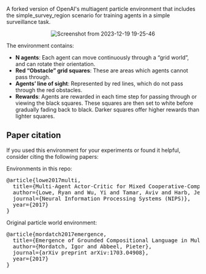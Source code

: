 A forked version of OpenAI's multiagent particle environment that includes the simple_survey_region scenario for training agents in a simple surveillance task. 

<p align="center">
  <img src="https://github.com/calwilmott/mpe-surveillance/assets/37785396/6dfdeba5-d8f9-4af6-88bb-b84758107ec6" alt="Screenshot from 2023-12-19 19-25-46">
</p>

The environment contains:

- **N agents**: Each agent can move continuously through a “grid world”, and can rotate their orientation.
- **Red “Obstacle” grid squares**: These are areas which agents cannot pass through.
- **Agents’ line of sight**: Represented by red lines, which do not pass through the red obstacles.
- **Rewards**: Agents are rewarded in each time step for passing through or viewing the black squares. These squares are then set to white before gradually fading back to black. Darker squares offer higher rewards than lighter squares.

## Paper citation

If you used this environment for your experiments or found it helpful, consider citing the following papers:

Environments in this repo:
<pre>
@article{lowe2017multi,
  title={Multi-Agent Actor-Critic for Mixed Cooperative-Competitive Environments},
  author={Lowe, Ryan and Wu, Yi and Tamar, Aviv and Harb, Jean and Abbeel, Pieter and Mordatch, Igor},
  journal={Neural Information Processing Systems (NIPS)},
  year={2017}
}
</pre>


Original particle world environment:
<pre>
@article{mordatch2017emergence,
  title={Emergence of Grounded Compositional Language in Multi-Agent Populations},
  author={Mordatch, Igor and Abbeel, Pieter},
  journal={arXiv preprint arXiv:1703.04908},
  year={2017}
}
</pre>
